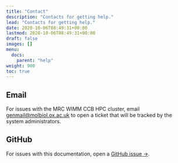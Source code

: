 ```yaml
---
title: "Contact"
description: "Contacts for getting help."
lead: "Contacts for getting help."
date: 2020-10-06T08:49:31+00:00
lastmod: 2020-10-06T08:49:31+00:00
draft: false
images: []
menu:
  docs:
    parent: "help"
weight: 900
toc: true
---
```


## Email

For issues with the MRC WIMM CCB HPC cluster,
email <genmail@molbiol.ox.ac.uk> to open a ticket that will be tracked by
the system administrators.

## GitHub

For issues with this documentation, open a [GitHub issue →][github-issues].

<!-- Link definitions -->

[github-issues]: https://github.com/OBDS-Training/Help/issues/new/choose
